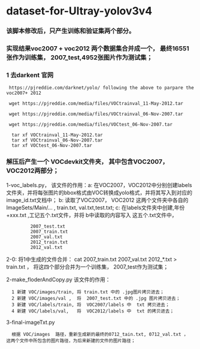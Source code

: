 # dataset-for-Ultray-yolov3v4

###   该脚本修改后，只产生训练和验证集两个部分。 
###   实现结果voc2007 + voc2012  两个数据集合并成一个，  最终16551张作为训练集， 2007_test,4952张图片作为测试集； 


###  1 去darkent 官网


     https://pjreddie.com/darknet/yolo/ following the above to parpare the voc2007+ 2012  
   
     wget https://pjreddie.com/media/files/VOCtrainval_11-May-2012.tar
   
     wget https://pjreddie.com/media/files/VOCtrainval_06-Nov-2007.tar
   
     wget https://pjreddie.com/media/files/VOCtest_06-Nov-2007.tar
   
      tar xf VOCtrainval_11-May-2012.tar
      tar xf VOCtrainval_06-Nov-2007.tar
      tar xf VOCtest_06-Nov-2007.tar
   
### 解压后产生一个 VOCdevkit文件夹， 其中包含VOC2007， VOC2012两部分；
 
1-voc_labels.py，
  该文件的作用：a: 在VOC2007，VOC2012中分别创建labels文件夹，并将每张图片的bbox格式由VOC转换成yolo格式，并将其写入到对应的image_id.txt文档中； 
             b: 读取了VOC2007， VOC2012 这两个文件夹中各自的ImageSets/Main/... , train.txt, val.txt,test.txt;
             c: 在labels文件夹中创建,年份+xxx.txt ,工记五个.txt文件，并将 b中读取的内容写入 这五个.txt文件中，
             
             2007_test.txt 
             2007_train.txt  
             2007_val.txt    
             2012_train.txt  
             2012_val.txt
             
2-0: 将1中生成的文件合并： cat 2007_train.txt 2007_val.txt 2012_*.txt > train.txt ，  将这四个部分合并为一个训练集，  2007_test作为测试集；


2-make_floderAndCopy.py 该文件的作用：

      1 新建 VOC/images/train, 将 train.txt 中的 .jpg图片拷贝进去；
      2 新建 VOC/images/val ,  将  2007_test.txt 中的 .jpg 图片拷贝进去；
      3 新建 VOC/labels/train, 将  VOC2007/labels 中  txt 拷贝进去；
      4 新建 VOC/labels/val,   将  VOC2012/labels 中  txt 的拷贝进去；
      
      
3-final-imageTxt.py

      根据 VOC/images  路径，重新生成新的最终的0712_tain.txt, 0712_val.txt ， 这两个文件中所包含的图片路径，为后来新建的文件的图片路径；
